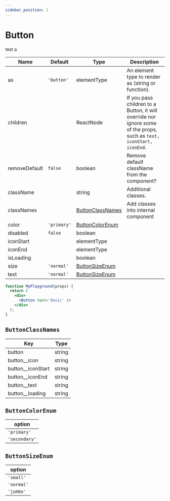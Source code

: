 ```yaml
---
sidebar_position: 1
---
```


# Button

test a

| Name          | Default     | Type                                  | Description                                                                                                          |
| ------------- | ----------- | ------------------------------------- | -------------------------------------------------------------------------------------------------------------------- |
| as            | `'button'`  | elementType                           | An element type to render as (string or function).                                                                   |
| children      |             | ReactNode                             | If you pass children to a Button, it will override nor ignore some of the props, such as `text, iconStart, iconEnd`. |
| removeDefault | `false`     | boolean                               | Remove default className from the component?                                                                         |
| className     |             | string                                | Additional classes.                                                                                                  |
| classNames    |             | [ButtonClassNames](#buttonclassnames) | Add classes into internal component                                                                                  |
| color         | `'primary'` | [ButtonColorEnum](#buttoncolorenum)   |
| disabled      | `false`     | boolean                               |
| iconStart     |             | elementType                           |
| iconEnd       |             | elementType                           |
| isLoading     |             | boolean                               |
| size          | `'normal'`  | [ButtonSizeEnum](#buttonsizeenum)     |
| text          | `'normal'`  | [ButtonSizeEnum](#buttonsizeenum)     |

```jsx live
function MyPlayground(props) {
  return (
    <div>
      <Button text='Basic' />
    </div>
  );
}
```

## `ButtonClassNames`

| Key                 | Type   |
| ------------------- | ------ |
| button              | string |
| button\_\_icon      | string |
| button\_\_iconStart | string |
| button\_\_iconEnd   | string |
| button\_\_text      | string |
| button\_\_loading   | string |

## `ButtonColorEnum`

| option        |
| ------------- |
| `'primary'`   |
| `'secondary'` |

## `ButtonSizeEnum`

| option     |
| ---------- |
| `'small'`  |
| `'normal'` |
| `'jumbo'`  |
